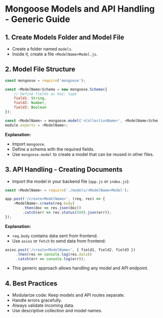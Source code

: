 # Mongoose Models and API Handling - Generic Guide

## 1. Create Models Folder and Model File

* Create a folder named `models`.
* Inside it, create a file `<ModelName>Model.js`.

## 2. Model File Structure

```javascript
const mongoose = require('mongoose');

const <ModelName>Schema = new mongoose.Schema({
    // Define fields as key: type
    field1: String,
    field2: Number,
    field3: Boolean
});

const <ModelName> = mongoose.model('<CollectionName>', <ModelName>Schema);
module.exports = <ModelName>;
```

**Explanation:**

* Import `mongoose`.
* Define a schema with the required fields.
* Use `mongoose.model` to create a model that can be reused in other files.

## 3. API Handling - Creating Documents

* Import the model in your backend file (`app.js` or `index.js`):

```javascript
const <ModelName> = require('./models/<ModelName>Model');

app.post('/create<ModelName>', (req, res) => {
    <ModelName>.create(req.body)
        .then(doc => res.json(doc))
        .catch(err => res.status(500).json(err));
});
```

**Explanation:**

* `req.body` contains data sent from frontend.
* Use `axios` or `fetch` to send data from frontend:

```javascript
axios.post('/create<ModelName>', { field1, field2, field3 })
     .then(res => console.log(res.data))
     .catch(err => console.log(err));
```

* This generic approach allows handling any model and API endpoint.

## 4. Best Practices

* Modularize code: Keep models and API routes separate.
* Handle errors gracefully.
* Always validate incoming data.
* Use descriptive collection and model names.
